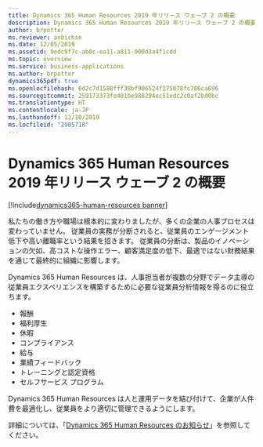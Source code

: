 ```yaml
---
title: Dynamics 365 Human Resources 2019 年リリース ウェーブ 2 の概要
description: Dynamics 365 Human Resources 2019 年リリース ウェーブ 2 の概要
author: brpotter
ms.reviewer: anbichse
ms.date: 12/05/2019
ms.assetid: 9edc9f7c-ab0c-ea11-a811-000d3a4f1cdd
ms.topic: overview
ms.service: business-applications
ms.author: brpotter
dynamics365pdf: true
ms.openlocfilehash: 6d2c7d1588fff38bf906524f275078fc706ca696
ms.sourcegitcommit: 259173373fe401be988294ec51edc2c0af2bd0bc
ms.translationtype: HT
ms.contentlocale: ja-JP
ms.lasthandoff: 12/10/2019
ms.locfileid: "2905718"
---
```

# <a name="overview-of-dynamics-365-human-resources-2019-release-wave-2"></a>Dynamics 365 Human Resources 2019 年リリース ウェーブ 2 の概要
[!include[dynamics365-human-resources banner](../includes/dynamics365-human-resources.md)]

<!--overview start-->
私たちの働き方や職場は根本的に変わりましたが、多くの企業の人事プロセスは変わっていません。 従業員の実務が分断されると、従業員のエンゲージメント低下や高い離職率という結果を招きます。 従業員の分断は、製品のイノベーションの欠如、高コストな操作エラー、顧客満足度の低下、最適ではない財務結果を通じて最終的に組織に影響します。
 
Dynamics 365 Human Resources は、人事担当者が複数の分野でデータ主導の従業員エクスペリエンスを構築するために必要な従業員分析情報を得るのに役立ちます。

- 報酬
- 福利厚生
- 休暇
- コンプライアンス
- 給与
- 業績フィードバック
- トレーニングと認定資格
- セルフサービス プログラム 

Dynamics 365 Human Resources は人と運用データを結び付けて、企業が人件費を最適化し、従業員をより適切に管理できるようにします。

詳細については、「[Dynamics 365 Human Resources のお知らせ](https://go.microsoft.com/fwlink/?linkid=2112538)」を参照してください。
<!--overview end-->